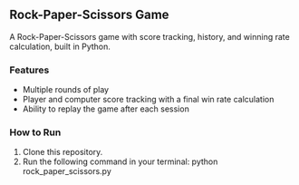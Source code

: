## Rock-Paper-Scissors Game
A Rock-Paper-Scissors game with score tracking, history, and winning rate calculation, built in Python.

### Features
- Multiple rounds of play
- Player and computer score tracking with a final win rate calculation
- Ability to replay the game after each session

### How to Run
1. Clone this repository.
2. Run the following command in your terminal:
   python rock_paper_scissors.py


